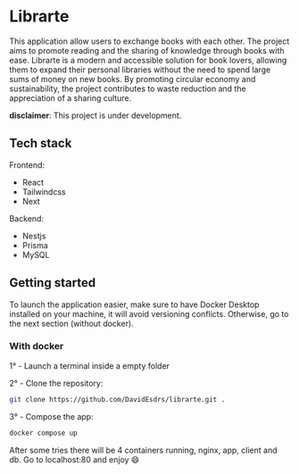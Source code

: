 # Librarte

This application allow users to exchange books with each other. The project aims to promote reading and the sharing of knowledge through books with ease. Librarte is a modern and accessible solution for book lovers, allowing them to expand their personal libraries without the need to spend large sums of money on new books. By promoting circular economy and sustainability, the project contributes to waste reduction and the appreciation of a sharing culture.

**disclaimer**: This project is under development.

## Tech stack

Frontend:
- React
- Tailwindcss
- Next

Backend:
- Nestjs
- Prisma
- MySQL

## Getting started

To launch the application easier, make sure to have Docker Desktop installed on your machine, it will avoid versioning conflicts. Otherwise, go to the next section (without docker).

### With docker

1° - Launch a terminal inside a empty folder

2° - Clone the repository:
```sh
git clone https://github.com/DavidEsdrs/librarte.git .

```
3° - Compose the app:
```sh
docker compose up
```
After some tries there will be 4 containers running, nginx, app, client and db.
Go to localhost:80 and enjoy 😄
